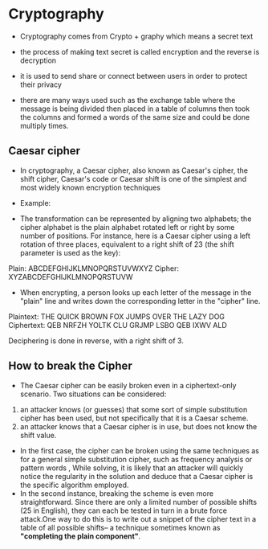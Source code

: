 # Cryptography

- Cryptography comes from Crypto + graphy which means a secret text

- the process of making text secret is called encryption and the reverse is decryption

- it is used to send share or connect between users in order to protect their privacy

- there are many ways used such as the exchange table where the message is being divided then placed in a table of columns then took the columns and formed a words of the same size and could be done multiply times.


## Caesar cipher

- In cryptography, a Caesar cipher, also known as Caesar's cipher, the shift cipher, Caesar's code or Caesar shift is one of the simplest and most widely known encryption techniques

- Example:

- The transformation can be represented by aligning two alphabets; the cipher alphabet is the plain alphabet rotated left or right by some number of positions. For instance, here is a Caesar cipher using a left rotation of three places, equivalent to a right shift of 23 (the shift parameter is used as the key):

Plain:    ABCDEFGHIJKLMNOPQRSTUVWXYZ
Cipher:   XYZABCDEFGHIJKLMNOPQRSTUVW

- When encrypting, a person looks up each letter of the message in the "plain" line and writes down the corresponding letter in the "cipher" line.

Plaintext:  THE QUICK BROWN FOX JUMPS OVER THE LAZY DOG
Ciphertext: QEB NRFZH YOLTK CLU GRJMP LSBO QEB IXWV ALD

Deciphering is done in reverse, with a right shift of 3.

## How to break the Cipher

- The Caesar cipher can be easily broken even in a ciphertext-only scenario. Two situations can be considered:

1. an attacker knows (or guesses) that some sort of simple substitution cipher has been used, but not specifically that it is a Caesar scheme.
2. an attacker knows that a Caesar cipher is in use, but does not know the shift value.

- In the first case, the cipher can be broken using the same techniques as for a general simple substitution cipher, such as frequency analysis or pattern words , While solving, it is likely that an attacker will quickly notice the regularity in the solution and deduce that a Caesar cipher is the specific algorithm employed.
- In the second instance, breaking the scheme is even more straightforward. Since there are only a limited number of possible shifts (25 in English), they can each be tested in turn in a brute force attack.One way to do this is to write out a snippet of the cipher text in a table of all possible shifts– a technique sometimes known as **"completing the plain component"**.

